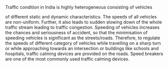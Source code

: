 Traffic condition in India is highly heterogeneous consisting of vehicles

of different static and dynamic characteristics. The speeds of all vehicles are non-uniform. Further, it also leads to sudden slowing down of the whole traffic stream
leading to traffic congestion. Speeding of vehicles increases the chances and seriousness of accident, so that the minimisation of speeding vehicles is significant as the streets/roads. Therefore, to regulate the speeds of different category of vehicles while travelling on a sharp turn or while approaching towards an intersection or buildings like schools and hospitals, traffic calming devices are
provided on the roads. Speed breakers are one of the most commonly used traffic calming devices.
